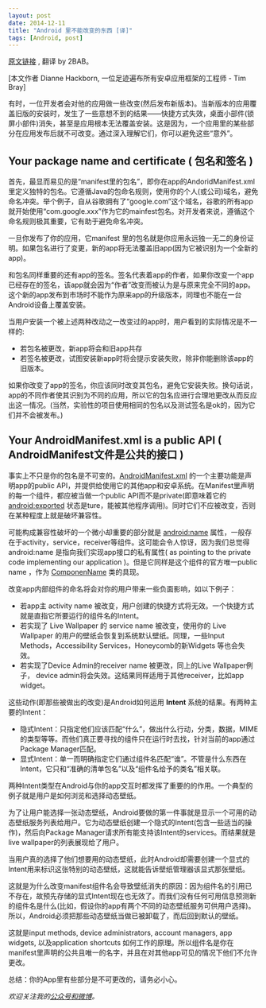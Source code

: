 ```yaml
---
layout: post
date: 2014-12-11
title: "Android 里不能改变的东西 [译]"
tags: [Android, post]
---
```


[原文链接](http://android-developers.blogspot.com/2011/06/things-that-cannot-change.html) , 翻译 by 2BAB。

[本文作者 Dianne Hackborn, 一位足迹遍布所有安卓应用框架的工程师 - Tim Bray]

有时，一位开发者会对他的应用做一些改变(然后发布新版本)。当新版本的应用覆盖旧版的安装时，发生了一些意想不到的结果——快捷方式失效，桌面小部件(锁屏小部件)消失，甚至是应用根本无法覆盖安装。这是因为，一个应用里的某些部分在应用发布后就不可改变。通过深入理解它们，你可以避免这些“意外”。

## **Your package name and certificate ( 包名和签名 )** ##

首先，最显而易见的是“manifest里的包名”，即你在app的AndoridManifest.xml里定义独特的包名。它遵循Java的包命名规则，使用你的个人(或公司)域名，避免命名冲突。举个例子，自从谷歌拥有了“google.com”这个域名，谷歌的所有app就开始使用“com.google.xxx”作为它的mainfest包名。对开发者来说，遵循这个命名规则极其重要，它有助于避免命名冲突。

一旦你发布了你的应用，它manifest 里的包名就是你应用永远独一无二的身份证明。如果包名进行了变更，新的app将无法覆盖旧app(因为它被识别为一个全新的app)。

<!-- more -->

和包名同样重要的还有app的签名。签名代表着app的作者，如果你改变一个app已经存在的签名，该app就会因为“作者”改变而被认为是与原来完全不同的app。这个新的app发布到市场时不能作为原来app的升级版本，同理也不能在一台Android设备上覆盖安装。

当用户安装一个被上述两种改动之一改变过的app时，用户看到的实际情况是不一样的: 

- 若包名被更改，新app将会和旧app共存
- 若签名被更改，试图安装新app时将会提示安装失败，除非你能删除该app的旧版本。


如果你改变了app的签名，你应该同时改变其包名，避免它安装失败。换句话说，app的不同作者使其识别为不同的应用，所以它的包名应进行合理地更改从而反应出这一情况。(当然，实验性的项目使用相同的包名以及测试签名是ok的，因为它们并不会被发布。)

## **Your AndroidManifest.xml is a public API ( AndroidManifest文件是公共的接口 )** ##

事实上不只是你的包名是不可变的。[AndroidManifest.xml](http://developer.android.com/guide/topics/manifest/manifest-intro.html) 的一个主要功能是声明app的public API，并提供给使用它的其他app和安卓系统。在Manifest里声明的每一个组件，都应被当做一个public API而不是private(即意味着它的 [android:exported](http://developer.android.com/guide/topics/manifest/activity-element.html#exported) 状态是ture，能被其他程序调用)。同时它们不应被改变，否则在某种程度上就是破坏兼容性。

可能构成兼容性破坏的一个微小却重要的部分就是 [android:name](http://developer.android.com/guide/topics/manifest/activity-element.html#nm) 属性，一般存在于activity，service，receiver等组件。这可能会令人惊讶，因为我们总觉得 android:name 是指向我们实现app接口的私有属性( as pointing to the private code implementing our application )。但是它同样是这个组件的官方唯一public name ，作为 [ComponenName](http://developer.android.com/reference/android/content/ComponentName.html) 类的具现。

改变app内部组件的命名将会对你的用户带来一些负面影响，如以下例子：


- 若app主 activity name 被改变，用户创建的快捷方式将无效。一个快捷方式就是直指它所要运行的组件名的Intent。
- 若实现了 Live Wallpaper 的 service name 被改变，使用你的 Live Wallpaper 的用户的壁纸会恢复到系统默认壁纸。同理，一些Input Methods，Accessibility Services，Honeycomb的新Widgets 等也会失效。
- 若实现了Device Admin的receiver name 被更改，同上的Live Wallpaper例子， device admin将会失效。这结果同样适用于其他receiver，比如app widget。

这些动作(即那些被做出的改变)是Android如何运用 **Intent** 系统的结果。有两种主要的Intent：

- 隐式Intent：只指定他们应该匹配“什么”，做出什么行动，分类，数据，MIME的类型等等。而他们真正要寻找的组件只在运行时去找，针对当前的app通过Package Manager匹配。
- 显式Intent：单一而明确指定它们通过组件名匹配“谁”。不管是什么东西在Intent，它只和“准确的清单包名”以及“组件名给予的类名”相关联。

两种Intent类型在Android与你的app交互时都发挥了重要的的作用。一个典型的例子就是用户是如何浏览和选择动态壁纸。

为了让用户能选择一张动态壁纸，Android要做的第一件事就是显示一个可用的动态壁纸服务列表给用户。它为动态壁纸创建一个隐式的Intent(包含一些适当的操作)，然后向Package Manager请求所有能支持该Intent的services。而结果就是live wallpaper的列表展现给了用户。

当用户真的选择了他们想要用的动态壁纸，此时Android却需要创建一个显式的Intent用来标识这张特别的动态壁纸，这就能告诉壁纸管理器该显式那张壁纸。

这就是为什么改变manifest组件名会导致壁纸消失的原因：因为组件名的引用已不存在，故预先存储的显式Intent现在也无效了。而我们没有任何可用信息预测新的组件名是什么(比如，假设你的app有两个不同的动态壁纸服务可供用户选择)。所以，Android必须把那些动态壁纸当做已被卸载了，而后回到默认的壁纸。

这就是input methods, device administrators, account managers, app widgets, 以及application shortcuts 如何工作的原理。所以组件名是你在manifest里声明的公共且唯一的名字，并且在对其他app可见的情况下他们不允许更改。

总结：你的App里有些部分是不可更改的，请务必小心。



*欢迎关注我的[公众号和微博](/about)。*